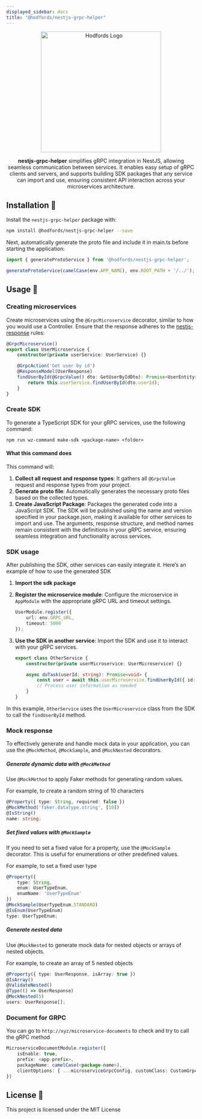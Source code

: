 ```yaml
---
displayed_sidebar: docs
title: "@hodfords/nestjs-grpc-helper"
---
```

<p align="center">
  <a href="http://opensource.hodfords.uk" target="blank"><img src="https://opensource.hodfords.uk/img/logo.svg" width="320" alt="Hodfords Logo" /></a>
</p>

<p align="center">
<b>nestjs-grpc-helper</b> simplifies gRPC integration in NestJS, allowing seamless communication between services. It enables easy setup of gRPC clients and servers, and supports building SDK packages that any service can import and use, ensuring consistent API interaction across your microservices architecture.
</p>

## Installation 🤖

Install the `nestjs-grpc-helper` package with:

```bash
npm install @hodfords/nestjs-grpc-helper --save
```

Next, automatically generate the proto file and include it in main.ts before starting the application:

```typescript
import { generateProtoService } from '@hodfords/nestjs-grpc-helper';

generateProtoService(camelCase(env.APP_NAME), env.ROOT_PATH + '/../');
```

## Usage 🚀

### Creating microservices

Create microservices using the `@GrpcMicroservice` decorator, similar to how you would use a Controller. Ensure that the response adheres to the [nestjs-response](https://www.npmjs.com/package/@hodfords/nestjs-response) rules:

```typescript
@GrpcMicroservice()
export class UserMicroservice {
    constructor(private userService: UserService) {}

    @GrpcAction('Get user by id')
    @ResponseModel(UserResponse)
    findUserById(@GrpcValue() dto: GetUserByIdDto): Promise<UserEntity> {
        return this.userService.findUserById(dto.userId);
    }
}
```

### Create SDK

To generate a TypeScript SDK for your gRPC services, use the following command:

```shell
npm run wz-command make-sdk <package-name> <folder>
```

#### What this command does

This command will:

1. **Collect all request and response types**: It gathers all `@GrpcValue` request and response types from your project.
2. **Generate proto file**: Automatically generates the necessary proto files based on the collected types.
3. **Create JavaScript Package**: Packages the generated code into a JavaScript SDK. The SDK will be published using the name and version specified in your package.json, making it available for other services to import and use. The arguments, response structure, and method names remain consistent with the definitions in your gRPC service, ensuring seamless integration and functionality across services.

### SDK usage

After publishing the SDK, other services can easily integrate it. Here’s an example of how to use the generated SDK

1. **Import the sdk package**

2. **Register the microservice module**: Configure the microservice in `AppModule` with the appropriate gRPC URL and timeout settings.

    ```typescript
    UserModule.register({
        url: env.GRPC_URL,
        timeout: 5000
    });
    ```

3. **Use the SDK in another service**: Import the SDK and use it to interact with your gRPC services.

    ```typescript
    export class OtherService {
        constructor(private userMicroservice: UserMicroservice) {}

        async doTask(userId: string): Promise<void> {
            const user = await this.userMicroservice.findUserById({ id: userId });
            // Process user information as needed
        }
    }
    ```

In this example, `OtherService` uses the `UserMicroservice` class from the SDK to call the `findUserById` method.

### Mock response

To effectively generate and handle mock data in your application, you can use the `@MockMethod`, `@MockSample`, and `@MockNested` decorators.

##### Generate dynamic data with `@MockMethod`

Use `@MockMethod` to apply Faker methods for generating random values.

For example, to create a random string of 10 characters

```typescript
@Property({ type: String, required: false })
@MockMethod('faker.datatype.string', [10])
@IsString()
name: string;
```

##### Set fixed values with `@MockSample`

If you need to set a fixed value for a property, use the `@MockSample` decorator. This is useful for enumerations or other predefined values.

For example, to set a fixed user type

```typescript
@Property({
    type: String,
    enum: UserTypeEnum,
    enumName: 'UserTypeEnum'
})
@MockSample(UserTypeEnum.STANDARD)
@IsEnum(UserTypeEnum)
type: UserTypeEnum;
```

##### Generate nested data

Use `@MockNested` to generate mock data for nested objects or arrays of nested objects.

For example, to create an array of 5 nested objects

```typescript
@Property({ type: UserResponse, isArray: true })
@IsArray()
@ValidateNested()
@Type(() => UserResponse)
@MockNested(5)
users: UserResponse[];
```

### Document for GRPC

You can go to `http://xyz/microservice-documents` to check and try to call the gRPC method

```typescript
MicroserviceDocumentModule.register({
    isEnable: true,
    prefix: <app-prefix>,
    packageName: camelCase(<package-name>),
    clientOptions: { ...microserviceGrpcConfig, customClass: CustomGrpcClient, transport: undefined }
})
```

## License 📝

This project is licensed under the MIT License
